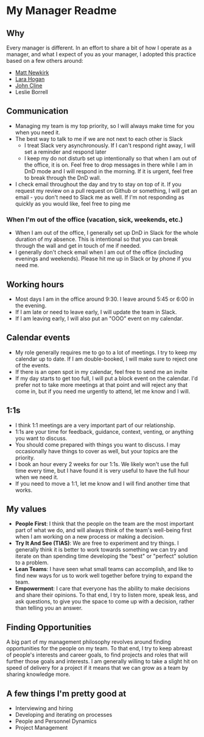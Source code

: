 # My Manager Readme

## Why

Every manager is different. In an effort to share a bit of how I operate as a manager, and what I expect of you as your manager, I adopted this practice based on a few others around:

- [Matt Newkirk]
- [Lara Hogan]
- [John Cline]
- Leslie Borrell

## Communication

- Managing my team is my top priority, so I will always make time for you when you need it.
- The best way to talk to me if we are not next to each other is Slack
  - I treat Slack very asynchronously. If I can't respond right away, I will set a reminder and respond later
  - I keep my do not disturb set up intentionally so that when I am out of the office, it is on. Feel free to drop messages in there while I am in DnD mode and I will respond in the morning. If it is urgent, feel free to break through the DnD wall.
- I check email throughout the day and try to stay on top of it. If you request my review on a pull request on Github or something, I will get an email - you don't need to Slack me as well. If I'm not responding as quickly as you would like, feel free to ping me

### When I'm out of the office (vacation, sick, weekends, etc.)

- When I am out of the office, I generally set up DnD in Slack for the whole duration of my absence. This is intentional so that you can break through the wall and get in touch of me if needed.
- I generally don't check email when I am out of the office (including evenings and weekends). Please hit me up in Slack or by phone if you need me.

## Working hours

- Most days I am in the office around 9:30. I leave around 5:45 or 6:00 in the evening.
- If I am late or need to leave early, I will update the team in Slack. 
- If I am leaving early, I will also put an "OOO" event on my calendar.

## Calendar events

- My role generally requires me to go to a lot of meetings. I try to keep my calendar up to date. If I am double-booked, I will make sure to reject one of the events.
- If there is an open spot in my calendar, feel free to send me an invite
- If my day starts to get too full, I will put a block event on the calendar. I'd prefer not to take more meetings at that point and will reject any that come in, but if you need me urgently to attend, let me know and I will.

## 1:1s

- I think 1:1 meetings are a very important part of our relationship.
- 1:1s are your time for feedback, guidance, context, venting, or anything you want to discuss.
- You should come prepared with things you want to discuss. I may occasionally have things to cover as well, but your topics are the priority.
- I book an hour every 2 weeks for our 1:1s. We likely won't use the full time every time, but I have found it is very useful to have the full hour when we need it.
- If you need to move a 1:1, let me know and I will find another time that works.

## My values

- **People First**: I think that the people on the team are the most important part of what we do, and will always think of the team's well-being first when I am working on a new process or making a decision.
- **Try It And See (TIAS)**: We are free to experiment and try things. I generally think it is better to work towards something we can try and iterate on than spending time developing the "best" or "perfect" solution to a problem.
- **Lean Teams**: I have seen what small teams can accomplish, and like to find new ways for us to work well together before trying to expand the team.
- **Empowerment**: I care that everyone has the ability to make decisions and share their opinions. To that end, I try to listen more, speak less, and ask questions, to give you the space to come up with a decision, rather than telling you an answer.

## Finding Opportunities

A big part of my management philosophy revolves around finding opportunities for the people on my team. To that end, I try to keep abreast of people's interests and career goals, to find projects and roles that will further those goals and interests. I am generally willing to take a slight hit on speed of delivery for a project if it means that we can grow as a team by sharing knowledge more.

## A few things I'm pretty good at

- Interviewing and hiring
- Developing and iterating on processes
- People and Personnel Dynamics
- Project Management

[John Cline]: https://medium.com/@clinejj/my-manager-readme-ff5315f42eb4
[Lara Hogan]: http://larahogan.me/blog/management-expectations/
[Matt Newkirk]: https://matthewnewkirk.com/2017/09/20/share-your-manager-readme/
